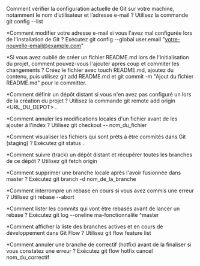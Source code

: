 Comment vérifier la configuration actuelle de Git sur votre machine, notamment le nom d’utilisateur et l’adresse e-mail ?
Utilisez la commande git config --list

*Comment modifier votre adresse e-mail si vous l'avez mal configurée lors de l'installation de Git ?
Exécutez git config --global user.email "votre-nouvelle-email@example.com" 

*Si vous avez oublié de créer un fichier README.md lors de l'initialisation du projet, comment pouvez-vous l'ajouter après coup et commiter les changements ?
Créez le fichier avec touch README.md, ajoutez du contenu, puis utilisez git add README.md et git commit -m "Ajout du fichier README.md" pour le committer.

*Comment définir un dépôt distant si vous n'en avez pas configuré un lors de la création du projet ?
Utilisez la commande git remote add origin <URL_DU_DEPOT> .

*Comment annuler les modifications locales d'un fichier avant de les ajouter à l'index ?
Utilisez git checkout -- nom_du_fichier 

*Comment visualiser les fichiers qui sont prêts à être commités dans Git (staging) ?
Exécutez git status .

*Comment suivre (track) un dépôt distant et récupérer toutes les branches de ce dépôt ?
Utilisez git fetch origin 

*Comment supprimer une branche locale après l'avoir fusionnée dans master ?
Exécutez git branch -d nom_de_la_branche 

*Comment interrompre un rebase en cours si vous avez commis une erreur ?
Utilisez git rebase --abort 

*Comment lister les commits qui vont être rebasés avant de lancer un rebase ?
Exécutez git log --oneline ma-fonctionnalite ^master 

*Comment afficher la liste des branches actives et en cours de développement dans Git Flow ?
Utilisez git flow feature list 

*Comment annuler une branche de correctif (hotfix) avant de la finaliser si vous constatez une erreur ?
Exécutez git flow hotfix cancel nom_du_correctif 
